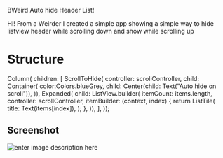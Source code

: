 BWeird Auto hide Header List!

Hi! From a Weirder
I created a simple app showing a simple way to hide listview header while scrolling down and show while scrolling up



# Structure

  Column(
          children: [
            ScrollToHide(
                controller: scrollController,
                child: Container(
                  color:Colors.blueGrey,
                  child: Center(child: Text("Auto hide on scroll")),
                )),
            Expanded(
                child: ListView.builder(
              itemCount: items.length,
              controller: scrollController,
              itemBuilder: (context, index) {
                return ListTile(
                  title: Text(items[index]),
                );
              },
            )),
          ],
        ));
	


## Screenshot

![enter image description here](https://firebasestorage.googleapis.com/v0/b/firebase-lindana.appspot.com/o/assets%2FVID_20211008_000802.gif?alt=media&token=f03b95d8-e382-4c5a-8835-d9582bea4f75)
